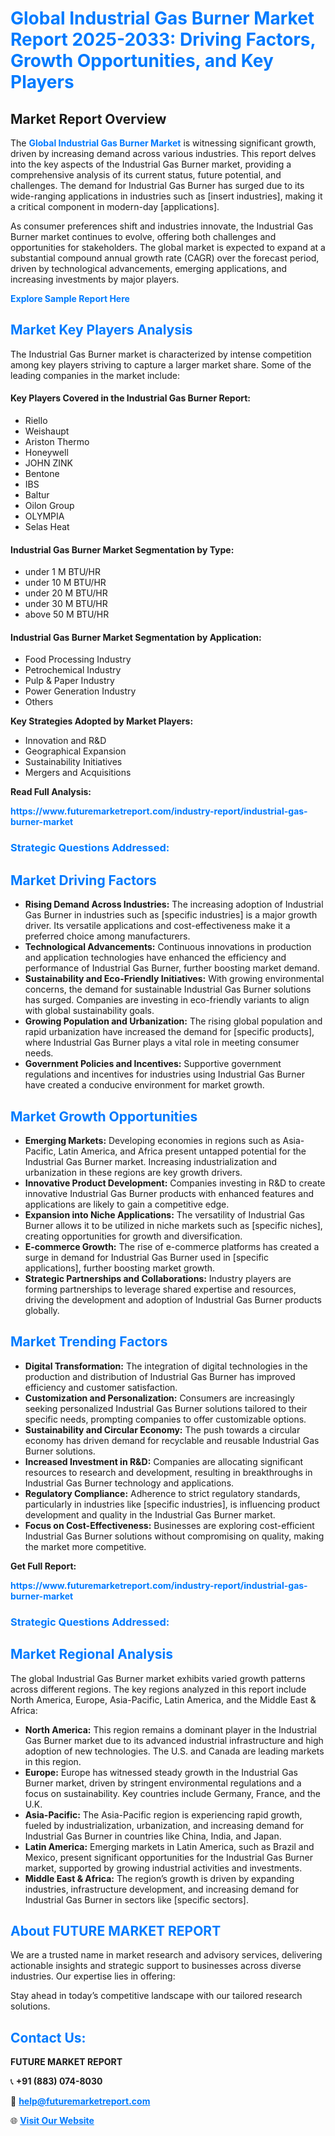 <h1 style="color: #007BFF;">Global Industrial Gas Burner Market Report 2025-2033: Driving Factors, Growth Opportunities, and Key Players</h1>

<section id="overview">
<h2>Market Report Overview</h2>
<p>The <a href="https://www.futuremarketreport.com/industry-report/industrial-gas-burner-market" style="color: #007BFF; text-decoration: none;"><strong>Global Industrial Gas Burner Market</strong></a> is witnessing significant growth, driven by increasing demand across various industries. This report delves into the key aspects of the Industrial Gas Burner market, providing a comprehensive analysis of its current status, future potential, and challenges. The demand for Industrial Gas Burner has surged due to its wide-ranging applications in industries such as [insert industries], making it a critical component in modern-day [applications].</p>
<p>As consumer preferences shift and industries innovate, the Industrial Gas Burner market continues to evolve, offering both challenges and opportunities for stakeholders. The global market is expected to expand at a substantial compound annual growth rate (CAGR) over the forecast period, driven by technological advancements, emerging applications, and increasing investments by major players.</p>
</section>

<section id="overview">
<p><a href="https://www.futuremarketreport.com/request-sample/reportId=84888" style="color: #007BFF; text-decoration: none;"><strong>Explore Sample Report Here</strong></a></p>
</section>

<section id="key-players">
<h2 style="color: #007BFF;">Market Key Players Analysis</h2>
<p>The Industrial Gas Burner market is characterized by intense competition among key players striving to capture a larger market share. Some of the leading companies in the market include:</p>
<h4>Key Players Covered in the Industrial Gas Burner Report:</h4>
<ul><li>Riello</li><li>Weishaupt</li><li>Ariston Thermo</li><li>Honeywell</li><li>JOHN ZINK</li><li>Bentone</li><li>IBS</li><li>Baltur</li><li>Oilon Group</li><li>OLYMPIA</li><li>Selas Heat</li></ul>
<h4>Industrial Gas Burner Market Segmentation by Type:</h4>
<ul><li>under 1 M BTU/HR</li><li>under 10 M BTU/HR</li><li>under 20 M BTU/HR</li><li>under 30 M BTU/HR</li><li>above 50 M BTU/HR</li></ul>

<h4>Industrial Gas Burner Market Segmentation by Application:</h4>
<ul><li>Food Processing Industry</li><li>Petrochemical Industry</li><li>Pulp &amp; Paper Industry</li><li>Power Generation Industry</li><li>Others</li></ul>
<p><strong>Key Strategies Adopted by Market Players:</strong></p>
<ul>
<li>Innovation and R&D</li>
<li>Geographical Expansion</li>
<li>Sustainability Initiatives</li>
<li>Mergers and Acquisitions</li>
</ul>
</section>

<section>
<p><strong>Read Full Analysis: </strong></p><a href="https://www.futuremarketreport.com/industry-report/industrial-gas-burner-market" style="color: #007BFF; text-decoration: none;"><strong>https://www.futuremarketreport.com/industry-report/industrial-gas-burner-market</strong></a>
<h3 style="color: #007BFF;">Strategic Questions Addressed:</h3>
</section>

<section id="driving-factors">
<h2 style="color: #007BFF;">Market Driving Factors</h2>
<ul>
<li><strong>Rising Demand Across Industries:</strong> The increasing adoption of Industrial Gas Burner in industries such as [specific industries] is a major growth driver. Its versatile applications and cost-effectiveness make it a preferred choice among manufacturers.</li>
<li><strong>Technological Advancements:</strong> Continuous innovations in production and application technologies have enhanced the efficiency and performance of Industrial Gas Burner, further boosting market demand.</li>
<li><strong>Sustainability and Eco-Friendly Initiatives:</strong> With growing environmental concerns, the demand for sustainable Industrial Gas Burner solutions has surged. Companies are investing in eco-friendly variants to align with global sustainability goals.</li>
<li><strong>Growing Population and Urbanization:</strong> The rising global population and rapid urbanization have increased the demand for [specific products], where Industrial Gas Burner plays a vital role in meeting consumer needs.</li>
<li><strong>Government Policies and Incentives:</strong> Supportive government regulations and incentives for industries using Industrial Gas Burner have created a conducive environment for market growth.</li>
</ul>
</section>

<section id="growth-opportunities">
<h2 style="color: #007BFF;">Market Growth Opportunities</h2>
<ul>
<li><strong>Emerging Markets:</strong> Developing economies in regions such as Asia-Pacific, Latin America, and Africa present untapped potential for the Industrial Gas Burner market. Increasing industrialization and urbanization in these regions are key growth drivers.</li>
<li><strong>Innovative Product Development:</strong> Companies investing in R&D to create innovative Industrial Gas Burner products with enhanced features and applications are likely to gain a competitive edge.</li>
<li><strong>Expansion into Niche Applications:</strong> The versatility of Industrial Gas Burner allows it to be utilized in niche markets such as [specific niches], creating opportunities for growth and diversification.</li>
<li><strong>E-commerce Growth:</strong> The rise of e-commerce platforms has created a surge in demand for Industrial Gas Burner used in [specific applications], further boosting market growth.</li>
<li><strong>Strategic Partnerships and Collaborations:</strong> Industry players are forming partnerships to leverage shared expertise and resources, driving the development and adoption of Industrial Gas Burner products globally.</li>
</ul>
</section>

<section id="trending-factors">
<h2 style="color: #007BFF;">Market Trending Factors</h2>
<ul>
<li><strong>Digital Transformation:</strong> The integration of digital technologies in the production and distribution of Industrial Gas Burner has improved efficiency and customer satisfaction.</li>
<li><strong>Customization and Personalization:</strong> Consumers are increasingly seeking personalized Industrial Gas Burner solutions tailored to their specific needs, prompting companies to offer customizable options.</li>
<li><strong>Sustainability and Circular Economy:</strong> The push towards a circular economy has driven demand for recyclable and reusable Industrial Gas Burner solutions.</li>
<li><strong>Increased Investment in R&D:</strong> Companies are allocating significant resources to research and development, resulting in breakthroughs in Industrial Gas Burner technology and applications.</li>
<li><strong>Regulatory Compliance:</strong> Adherence to strict regulatory standards, particularly in industries like [specific industries], is influencing product development and quality in the Industrial Gas Burner market.</li>
<li><strong>Focus on Cost-Effectiveness:</strong> Businesses are exploring cost-efficient Industrial Gas Burner solutions without compromising on quality, making the market more competitive.</li>
</ul>
</section>

<section>
<p><strong>Get Full Report: </strong></p><a href="https://www.futuremarketreport.com/industry-report/industrial-gas-burner-market" style="color: #007BFF; text-decoration: none;"><strong>https://www.futuremarketreport.com/industry-report/industrial-gas-burner-market</strong></a>
<h3 style="color: #007BFF;">Strategic Questions Addressed:</h3>
</section>


<section id="regional-analysis">
<h2 style="color: #007BFF;">Market Regional Analysis</h2>
<p>The global Industrial Gas Burner market exhibits varied growth patterns across different regions. The key regions analyzed in this report include North America, Europe, Asia-Pacific, Latin America, and the Middle East & Africa:</p>
<ul>
<li><strong>North America:</strong> This region remains a dominant player in the Industrial Gas Burner market due to its advanced industrial infrastructure and high adoption of new technologies. The U.S. and Canada are leading markets in this region.</li>
<li><strong>Europe:</strong> Europe has witnessed steady growth in the Industrial Gas Burner market, driven by stringent environmental regulations and a focus on sustainability. Key countries include Germany, France, and the U.K.</li>
<li><strong>Asia-Pacific:</strong> The Asia-Pacific region is experiencing rapid growth, fueled by industrialization, urbanization, and increasing demand for Industrial Gas Burner in countries like China, India, and Japan.</li>
<li><strong>Latin America:</strong> Emerging markets in Latin America, such as Brazil and Mexico, present significant opportunities for the Industrial Gas Burner market, supported by growing industrial activities and investments.</li>
<li><strong>Middle East & Africa:</strong> The region’s growth is driven by expanding industries, infrastructure development, and increasing demand for Industrial Gas Burner in sectors like [specific sectors].</li>
</ul>
</section>

<footer>
<h2 style="color: #007BFF;">About FUTURE MARKET REPORT</h2>
<p>We are a trusted name in market research and advisory services, delivering actionable insights and strategic support to businesses across diverse industries. Our expertise lies in offering:</p>

<p>Stay ahead in today’s competitive landscape with our tailored research solutions.</p>

<h2 style="color: #007BFF;">Contact Us:</h2>
<p><strong>FUTURE MARKET REPORT</strong></p>
<p>📞 <strong>+91 (883) 074-8030</strong></p>
<p>📧 <strong><a href="mailto:help@futuremarketreport.com" style="color: #007BFF;">help@futuremarketreport.com</a></strong></p>
<p>🌐 <strong><a href="https://www.futuremarketreport.com/" style="color: #007BFF;">Visit Our Website</a></strong></p>
</footer>